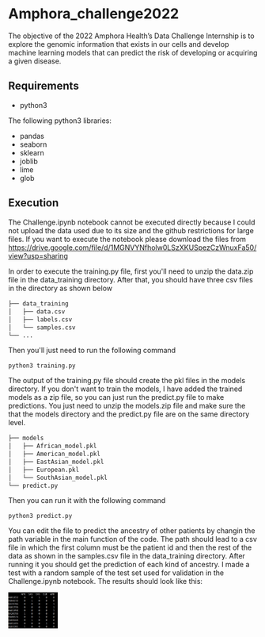 # Amphora_challenge2022
The objective of the 2022 Amphora Health’s Data Challenge Internship is to explore the genomic information that exists in our cells and develop machine learning models that can predict the risk of developing or acquiring a given disease. 

## Requirements
- python3      

The following python3 libraries:      

- pandas
- seaborn
- sklearn
- joblib
- lime
- glob

## Execution
The Challenge.ipynb notebook cannot be executed directly because I could not upload the data used due to its size and the github restrictions for large files. If you want to execute the notebook please download the files from https://drive.google.com/file/d/1MGNVYNfholw0LSzXKUSpezCzWnuxFa50/view?usp=sharing

In order to execute the training.py file, first you'll need to unzip the data.zip file in the data_training directory. After that, you should have three csv files in the directory as shown below

    ├── data_training                    
    │   ├── data.csv          
    │   ├── labels.csv         
    │   └── samples.csv                
    └── ...

Then you'll just need to run the following command

```
python3 training.py
```

The output of the training.py file should create the pkl files in the models directory. If you don't want to train the models, I have added the trained models as a zip file, so you can just run the predict.py file to make predictions. You just need to unzip the models.zip file and make sure the that the models directory and the predict.py file are on the same directory level.


    ├── models                   
    │   ├── African_model.pkl          
    │   ├── American_model.pkl   
    │   ├── EastAsian_model.pkl
    │   ├── European.pkl
    │   └── SouthAsian_model.pkl               
    └── predict.py
    
  Then you can run it with the following command
  
```
python3 predict.py
```

You can edit the file to predict the ancestry of other patients by changin the path variable in the main function of the code. The path should lead to a csv file in which the first column must be the patient id and then the rest of the data as shown in the samples.csv file in the data_training directory. After running it you should get the prediction of each kind of ancestry. I made a test with a random sample of the test set used for validation in the Challenge.ipynb notebook. The results should look like this:

<!-- ![image](results/samples_result.jpg) -->
<img src="results/samples_result.jpg" width="100">




